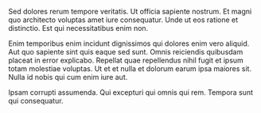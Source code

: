 Sed dolores rerum tempore veritatis. Ut officia sapiente nostrum. Et magni quo architecto voluptas amet iure consequatur. Unde ut eos ratione et distinctio. Est qui necessitatibus enim non.
 Enim temporibus enim incidunt dignissimos qui dolores enim vero aliquid. Aut quo sapiente sint quis eaque sed sunt. Omnis reiciendis quibusdam placeat in error explicabo. Repellat quae repellendus nihil fugit et ipsum totam molestiae voluptas. Ut et et nulla et dolorum earum ipsa maiores sit. Nulla id nobis qui cum enim iure aut.
 Ipsam corrupti assumenda. Qui excepturi qui omnis qui rem. Tempora sunt qui consequatur.